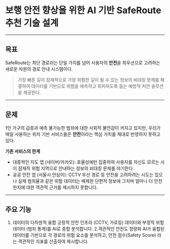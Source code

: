 # 보행 안전 향상을 위한 AI 기반 SafeRoute 추천 기술 설계
---
## 목표
SafeRoute는 최단 경로라는 단일 가치를 넘어 사용자의 **안전**을 최우선으로 고려하는 새로운 차원의 경로 안내 시스템이다.
> 가장 빠른 길이 잠재적으로 가장 위험한 길이 될 수 있는 정보의 비대칭 문제를 해결하여 데이터를 기반으로 위험을 예측하고 회피하도록 돕는 예방적 치안 솔루션을 제공한다.
---
## 문제
1인 가구의 급증과 예측 불가능한 범죄에 대한 사회적 불안감이 커지고 있지만, 우리가 매일 사용하는 위치 기반 서비스들은 **안전**이라는 핵심 가치를 제대로 반영하지 못하고 있다.

**기존 서비스의 한계**
* 대중적인 지도 앱 (네이버/카카오): 효율성에만 집중하여 사용자를 자신도 모르는 사이 잠재적 위험 지역으로 안내하는 정보의 비대칭 문제를 야기한다.
* 공공 안전 앱 (서울시 안심이): CCTV 우선 경로 등 안전을 고려하려는 시도는 있으나 실제 범죄율과 같은 위험 데이터는 배제한 단편적 정보에 그치며 얼마나 더 안전한지에 대한 객관적 근거를 제시하지 못합니다.
---
## 주요 기능
1. 데이터의 다차원적 융합
긍정적 안전 인프라 (CCTV, 가로등) 데이터와 부정적 위험 데이터 (범죄 통계)를 AI로 종합 분석합니다.
2.객관적인 안전도 정량화
AI가 융합된 데이터를 기반으로 각 경로의 위험 요소를 분석하고, 안전 점수(Safety Score) 라는 객관적인 지표를 산출하여 제시합니다.
